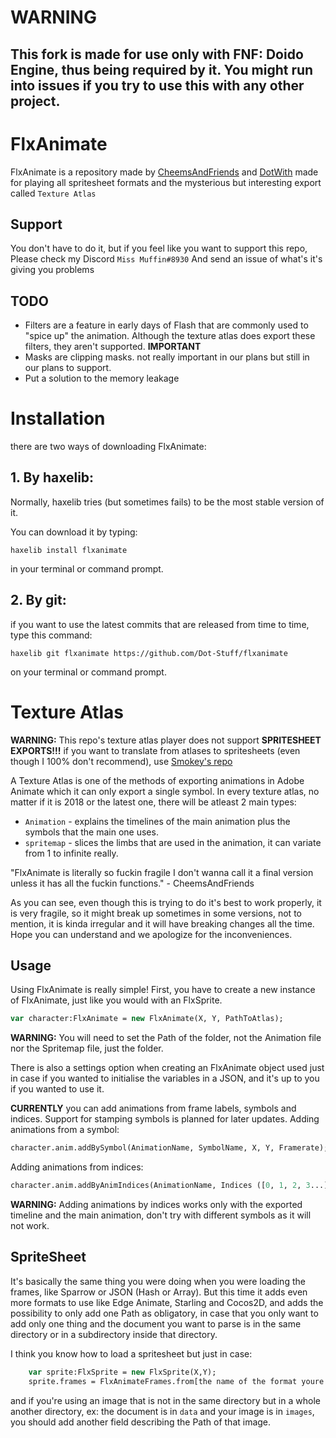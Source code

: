# WARNING
## This fork is made for use only with FNF: Doido Engine, thus being required by it. You might run into issues if you try to use this with any other project.

# FlxAnimate

FlxAnimate is a repository made by [CheemsAndFriends](https://github.com/CheemsAndFriends) and [DotWith](https://github.com/DotWith) made for playing all spritesheet formats and the mysterious but interesting export called `Texture Atlas`

## Support
You don't have to do it, but if you feel like you want to support this repo, Please check my Discord `Miss Muffin#8930` And send an issue of what's it's giving you problems

## TODO
* Filters are a feature in early days of Flash that are commonly used to "spice up" the animation. Although the texture atlas does export these filters, they aren't supported. **IMPORTANT**
* Masks are clipping masks. not really important in our plans but still in our plans to support.
* Put a solution to the memory leakage 

# Installation

there are two ways of downloading FlxAnimate:

## 1. By haxelib:

Normally, haxelib tries (but sometimes fails) to be the most stable version of it.

You can download it by typing:
```
haxelib install flxanimate
```
in your terminal or command prompt.

## 2. By git:

if you want to use the latest commits that are released from time to time, type this command:
```
haxelib git flxanimate https://github.com/Dot-Stuff/flxanimate
```
on your terminal or command prompt.


# Texture Atlas

**WARNING:** This repo's texture atlas player does not support **SPRITESHEET EXPORTS!!!** if you want to translate from atlases to spritesheets (even though I 100% don't recommend), use [Smokey's repo](https://github.com/Smokey555/Flixel-TextureAtlas)


A Texture Atlas is one of the methods of exporting animations in Adobe Animate which it can only export a single symbol. In every texture atlas, no matter if it is 2018 or the latest one, there will be atleast 2 main types:
- `Animation` - explains the timelines of the main animation plus the symbols that the main one uses.
- `spritemap` - slices the limbs that are used in the animation, it can variate from 1 to infinite really.

"FlxAnimate is literally so fuckin fragile I don't wanna call it a final version unless it has all the fuckin functions." - CheemsAndFriends

As you can see, even though this is trying to do it's best to work properly, it is very fragile, so it might break up sometimes in some versions, not to mention, it is kinda irregular and it will have breaking changes all the time. Hope you can understand and we apologize for the inconveniences.

## Usage
Using FlxAnimate is really simple! First, you have to create a new instance of FlxAnimate, just like you would with an FlxSprite.

```haxe
var character:FlxAnimate = new FlxAnimate(X, Y, PathToAtlas);
```
**WARNING:** You will need to set the Path of the folder, not the Animation file nor the Spritemap file, just the folder.

There is also a settings option when creating an FlxAnimate object used just in case if you wanted to initialise the variables in a JSON, and it's up to you if you wanted to use it.

**CURRENTLY** you can add animations from frame labels, symbols and indices. Support for stamping symbols is planned for later updates.
Adding animations from a symbol:
```haxe
character.anim.addBySymbol(AnimationName, SymbolName, X, Y, Framerate);
```

Adding animations from indices:
```haxe
character.anim.addByAnimIndices(AnimationName, Indices ([0, 1, 2, 3...] etc.), Framerate);
```

**WARNING:** Adding animations by indices works only with the exported timeline and the main animation, don't try with different symbols as it will not work.


## SpriteSheet
It's basically the same thing you were doing when you were loading the frames, like Sparrow or JSON (Hash or Array).
But this time it adds even more formats to use like Edge Animate, Starling and Cocos2D, and adds the possibility to only add one Path as obligatory, in case that you only want to add only one thing and the document you want to parse is in the same directory or in a subdirectory inside that directory.

I think you know how to load a spritesheet but just in case:

```haxe
    var sprite:FlxSprite = new FlxSprite(X,Y);
    sprite.frames = FlxAnimateFrames.from[the name of the format youre exporting]('${PathOfTheDocument}.${extensionofthedocument}');
```

and if you're using an image that is not in the same directory but in a whole another directory, ex: the document is in `data` and your image is in `images`, you should add another field describing the Path of that image.

